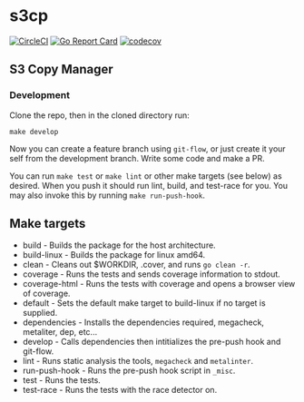 # s3cp

[![CircleCI](https://circleci.com/gh/reedobrien/s3cp.svg?style=svg)](https://circleci.com/gh/reedobrien/s3cp)
[![Go Report Card](https://goreportcard.com/badge/github.com/reedobrien/s3cp)](https://goreportcard.com/report/github.com/reedobrien/s3cp) [![codecov](https://codecov.io/gh/reedobrien/s3cp/branch/master/graph/badge.svg)](https://codecov.io/gh/reedobrien/s3cp)

## S3 Copy Manager

### Development

Clone the repo, then in the cloned directory run:

`make develop`

Now you can create a feature branch using `git-flow`, or just create it your self from the development branch. Write some code and make a PR.

You can run `make test` or `make lint` or other make targets (see below) as desired. When you push it should run lint, build, and test-race for you. You may also invoke this by running `make run-push-hook`.

## Make targets

- build -  Builds the package for the host architecture.
- build-linux - Builds the package for linux amd64.
- clean - Cleans out $WORKDIR, .cover, and runs `go clean -r`.
- coverage - Runs the tests and sends coverage information to stdout.
- coverage-html  - Runs the tests with coverage and opens a browser view of coverage.
- default - Sets the default make target to build-linux if no target is supplied.
- dependencies - Installs the dependencies required, megacheck, metaliter, dep, etc...
- develop  - Calls dependencies then intitializes the pre-push hook and git-flow.
- lint - Runs static analysis the tools, `megacheck` and `metalinter`.
- run-push-hook - Runs the pre-push hook script in `_misc`.
- test - Runs the tests.
- test-race - Runs the tests with the race detector on.
